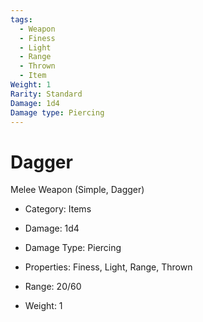 ```yaml
---
tags:
  - Weapon
  - Finess
  - Light
  - Range
  - Thrown
  - Item
Weight: 1
Rarity: Standard
Damage: 1d4
Damage type: Piercing
---
```



# Dagger

Melee Weapon (Simple, Dagger)

- Category: Items
- Damage: 1d4
- Damage Type: Piercing

- Properties: Finess, Light, Range, Thrown
- Range: 20/60

- Weight: 1